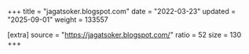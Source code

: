 +++
title = "jagatsoker.blogspot.com"
date = "2022-03-23"
updated = "2025-09-01"
weight = 133557

[extra]
source = "https://jagatsoker.blogspot.com/"
ratio = 52
size = 130
+++
